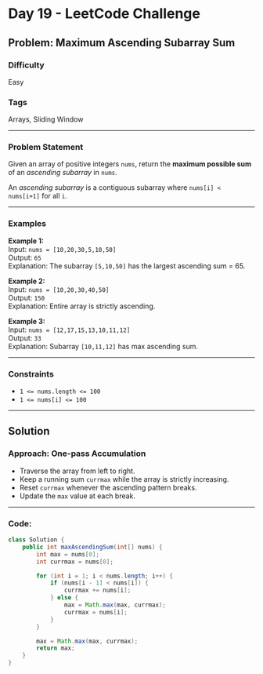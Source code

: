 # Day 19 - LeetCode Challenge

## Problem: Maximum Ascending Subarray Sum

### Difficulty
Easy

### Tags
Arrays, Sliding Window

---

### Problem Statement

Given an array of positive integers `nums`, return the **maximum possible sum** of an *ascending subarray* in `nums`.

An *ascending subarray* is a contiguous subarray where `nums[i] < nums[i+1]` for all `i`.

---

### Examples

**Example 1:**  
Input: `nums = [10,20,30,5,10,50]`  
Output: `65`  
Explanation: The subarray `[5,10,50]` has the largest ascending sum = 65.

**Example 2:**  
Input: `nums = [10,20,30,40,50]`  
Output: `150`  
Explanation: Entire array is strictly ascending.

**Example 3:**  
Input: `nums = [12,17,15,13,10,11,12]`  
Output: `33`  
Explanation: Subarray `[10,11,12]` has max ascending sum.

---

### Constraints

- `1 <= nums.length <= 100`
- `1 <= nums[i] <= 100`

---

## Solution

### Approach: One-pass Accumulation

- Traverse the array from left to right.
- Keep a running sum `currmax` while the array is strictly increasing.
- Reset `currmax` whenever the ascending pattern breaks.
- Update the `max` value at each break.

---

### Code:

```java
class Solution {
    public int maxAscendingSum(int[] nums) {
        int max = nums[0];
        int currmax = nums[0];

        for (int i = 1; i < nums.length; i++) {
            if (nums[i - 1] < nums[i]) {
                currmax += nums[i];
            } else {
                max = Math.max(max, currmax);
                currmax = nums[i];
            }
        }

        max = Math.max(max, currmax);
        return max;
    }
}